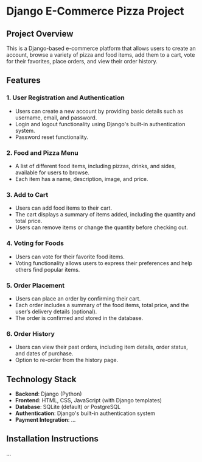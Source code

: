 # Django E-Commerce Pizza Project

## Project Overview
This is a Django-based e-commerce platform that allows users to create an account, browse a variety of pizza and food items, add them to a cart, vote for their favorites, place orders, and view their order history.

## Features
### 1. User Registration and Authentication
- Users can create a new account by providing basic details such as username, email, and password.
- Login and logout functionality using Django's built-in authentication system.
- Password reset functionality.

### 2. Food and Pizza Menu
- A list of different food items, including pizzas, drinks, and sides, available for users to browse.
- Each item has a name, description, image, and price.

### 3. Add to Cart
- Users can add food items to their cart.
- The cart displays a summary of items added, including the quantity and total price.
- Users can remove items or change the quantity before checking out.

### 4. Voting for Foods
- Users can vote for their favorite food items.
- Voting functionality allows users to express their preferences and help others find popular items.

### 5. Order Placement
- Users can place an order by confirming their cart.
- Each order includes a summary of the food items, total price, and the user’s delivery details (optional).
- The order is confirmed and stored in the database.

### 6. Order History
- Users can view their past orders, including item details, order status, and dates of purchase.
- Option to re-order from the history page.

## Technology Stack
- **Backend**: Django (Python)
- **Frontend**: HTML, CSS, JavaScript (with Django templates)
- **Database**: SQLite (default) or PostgreSQL
- **Authentication**: Django's built-in authentication system
- **Payment Integration**: ...

## Installation Instructions
...